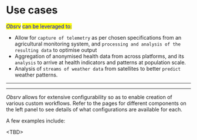 # Use cases

_<mark style="color:blue;">Obsrv</mark>_ <mark style="color:blue;"></mark><mark style="color:blue;">can be leveraged to:</mark>

* Allow for `capture of telemetry` as per chosen specifications from an agricultural monitoring system, and `processing and analysis of the resulting data` to optimise output
* Aggregation of anonymised health data from across platforms, and its `analysis` to arrive at health indicators and patterns at population scale.&#x20;
* Analysis of `streams of weather data` from satellites to better `predict` weather patterns.

****

****

_Obsrv_ allows for extensive configurability so as to enable creation of various custom workflows. Refer to the pages for different components on the left panel to see details of what configurations are available for each.

A few examples include:

\<TBD>

